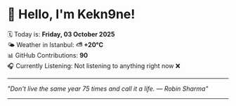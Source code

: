 # 👋 Hello, I'm Kekn9ne!

🗓️ Today is: **Friday, 03 October 2025**  
🌤️ Weather in Istanbul: **⛅️  +20°C**  
📊 GitHub Contributions: **90**  
🎧 Currently Listening: Not listening to anything right now ❌

---

_"Don't live the same year 75 times and call it a life. — *Robin Sharma*"_

---
